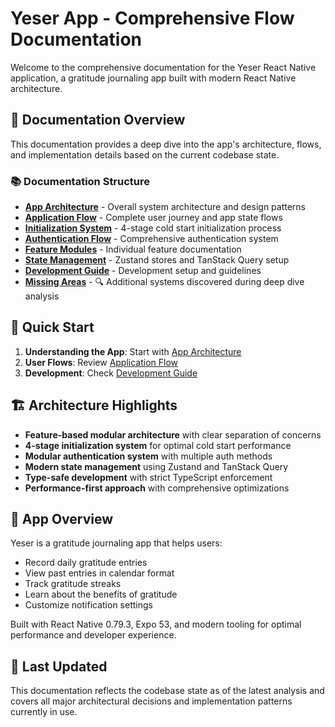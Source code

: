 # Yeser App - Comprehensive Flow Documentation

Welcome to the comprehensive documentation for the Yeser React Native application, a gratitude journaling app built with modern React Native architecture.

## 📖 Documentation Overview

This documentation provides a deep dive into the app's architecture, flows, and implementation details based on the current codebase state.

### 📚 Documentation Structure

- **[App Architecture](architecture.md)** - Overall system architecture and design patterns
- **[Application Flow](app-flow.md)** - Complete user journey and app state flows
- **[Initialization System](initialization.md)** - 4-stage cold start initialization process
- **[Authentication Flow](auth-flow.md)** - Comprehensive authentication system
- **[Feature Modules](features.md)** - Individual feature documentation
- **[State Management](state-management.md)** - Zustand stores and TanStack Query setup
- **[Development Guide](development.md)** - Development setup and guidelines
- **[Missing Areas](missing-areas.md)** - 🔍 Additional systems discovered during deep dive analysis

## 🎯 Quick Start

1. **Understanding the App**: Start with [App Architecture](./architecture.md)
2. **User Flows**: Review [Application Flow](./app-flow.md)
3. **Development**: Check [Development Guide](./development.md)

## 🏗️ Architecture Highlights

- **Feature-based modular architecture** with clear separation of concerns
- **4-stage initialization system** for optimal cold start performance
- **Modular authentication system** with multiple auth methods
- **Modern state management** using Zustand and TanStack Query
- **Type-safe development** with strict TypeScript enforcement
- **Performance-first approach** with comprehensive optimizations

## 📱 App Overview

Yeser is a gratitude journaling app that helps users:

- Record daily gratitude entries
- View past entries in calendar format
- Track gratitude streaks
- Learn about the benefits of gratitude
- Customize notification settings

Built with React Native 0.79.3, Expo 53, and modern tooling for optimal performance and developer experience.

## 🔄 Last Updated

This documentation reflects the codebase state as of the latest analysis and covers all major architectural decisions and implementation patterns currently in use.
